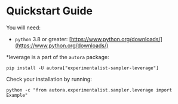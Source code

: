 # Quickstart Guide

You will need:

- `python` 3.8 or greater: [https://www.python.org/downloads/](https://www.python.org/downloads/)

*leverage is a part of the `autora` package:

```shell
pip install -U autora["experimentalist-sampler-leverage"]
```


Check your installation by running:
```shell
python -c "from autora.experimentalist.sampler.leverage import Example"
```
